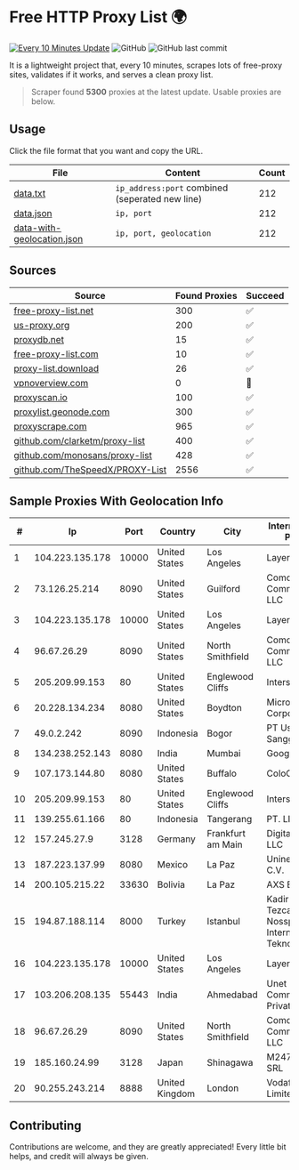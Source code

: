 
# Free HTTP Proxy List 🌍

[![Every 10 Minutes Update](https://github.com/mertguvencli/http-proxy-list/actions/workflows/main.yml/badge.svg?branch=main)](https://github.com/mertguvencli/http-proxy-list/actions/workflows/main.yml)
![GitHub](https://img.shields.io/github/license/mertguvencli/http-proxy-list)
![GitHub last commit](https://img.shields.io/github/last-commit/mertguvencli/http-proxy-list)

It is a lightweight project that, every 10 minutes, scrapes lots of free-proxy sites, validates if it works, and serves a clean proxy list.


> Scraper found **5300** proxies at the latest update. Usable proxies are below.

## Usage

Click the file format that you want and copy the URL.


|File|Content|Count|
|----|-------|-----|
|[data.txt](https://raw.githubusercontent.com/mertguvencli/http-proxy-list/main/proxy-list/data.txt)|`ip_address:port` combined (seperated new line)|212|
|[data.json](https://raw.githubusercontent.com/mertguvencli/http-proxy-list/main/proxy-list/data.json)|`ip, port`|212|
|[data-with-geolocation.json](https://raw.githubusercontent.com/mertguvencli/http-proxy-list/main/proxy-list/data-with-geolocation.json)|`ip, port, geolocation`|212|

## Sources

|Source|Found Proxies|Succeed|
|------|-------------|-------|
|[free-proxy-list.net](https://free-proxy-list.net)|300|✅|
|[us-proxy.org](https://www.us-proxy.org)|200|✅|
|[proxydb.net](http://proxydb.net)|15|✅|
|[free-proxy-list.com](https://free-proxy-list.com/?page=&port=&type%5B%5D=http&type%5B%5D=https&up_time=0&search=Search)|10|✅|
|[proxy-list.download](https://www.proxy-list.download/HTTP)|26|✅|
|[vpnoverview.com](https://vpnoverview.com/privacy/anonymous-browsing/free-proxy-servers)|0|🚫|
|[proxyscan.io](https://www.proxyscan.io)|100|✅|
|[proxylist.geonode.com](https://proxylist.geonode.com/api/proxy-list?limit=300&page=1&sort_by=lastChecked&sort_type=desc&protocols=http,https)|300|✅|
|[proxyscrape.com](https://api.proxyscrape.com/v2/?request=displayproxies&protocol=http&timeout=10000&country=all&ssl=all&anonymity=all)|965|✅|
|[github.com/clarketm/proxy-list](https://raw.githubusercontent.com/clarketm/proxy-list/master/proxy-list-raw.txt)|400|✅|
|[github.com/monosans/proxy-list](https://raw.githubusercontent.com/monosans/proxy-list/main/proxies/http.txt)|428|✅|
|[github.com/TheSpeedX/PROXY-List](https://raw.githubusercontent.com/TheSpeedX/PROXY-List/master/http.txt)|2556|✅|


## Sample Proxies With Geolocation Info

|#|Ip|Port|Country|City|Internet Service Provider|
|-|--|----|-------|----|-------------------------|
|1|104.223.135.178|10000|United States|Los Angeles|LayerHost|
|2|73.126.25.214|8090|United States|Guilford|Comcast Cable Communications, LLC|
|3|104.223.135.178|10000|United States|Los Angeles|LayerHost|
|4|96.67.26.29|8090|United States|North Smithfield|Comcast Cable Communications, LLC|
|5|205.209.99.153|80|United States|Englewood Cliffs|Interserver, Inc|
|6|20.228.134.234|8080|United States|Boydton|Microsoft Corporation|
|7|49.0.2.242|8090|Indonesia|Bogor|PT Usaha Adi Sanggoro|
|8|134.238.252.143|8080|India|Mumbai|Google LLC|
|9|107.173.144.80|8080|United States|Buffalo|ColoCrossing|
|10|205.209.99.153|80|United States|Englewood Cliffs|Interserver, Inc|
|11|139.255.61.166|80|Indonesia|Tangerang|PT. LINKNET|
|12|157.245.27.9|3128|Germany|Frankfurt am Main|DigitalOcean, LLC|
|13|187.223.137.99|8080|Mexico|La Paz|Uninet S.A. de C.V.|
|14|200.105.215.22|33630|Bolivia|La Paz|AXS Bolivia S. A.|
|15|194.87.188.114|8000|Turkey|Istanbul|Kadir Huseyin Tezcan Nosspeed Internet Teknolojileri|
|16|104.223.135.178|10000|United States|Los Angeles|LayerHost|
|17|103.206.208.135|55443|India|Ahmedabad|Unet Communication Private Limited|
|18|96.67.26.29|8090|United States|North Smithfield|Comcast Cable Communications, LLC|
|19|185.160.24.99|3128|Japan|Shinagawa|M247 Europe SRL|
|20|90.255.243.214|8888|United Kingdom|London|Vodafone Limited|



## Contributing

Contributions are welcome, and they are greatly appreciated! Every
little bit helps, and credit will always be given.

